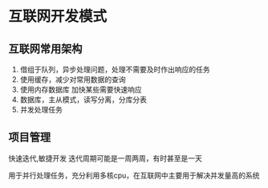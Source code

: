
互联网开发模式
===============

## 互联网常用架构

1. 借组于队列，异步处理问题，处理不需要及时作出响应的任务
1. 使用缓存，减少对常用数据的查询
1. 使用内存数据库 加快某些需要快速响应
1. 数据库，主从模式，读写分离，分库分表
1. 并发处理任务


## 项目管理

快速迭代,敏捷开发 迭代周期可能是一周两周，有时甚至是一天








用于并行处理任务，充分利用多核cpu，在互联网中主要用于解决并发量高的系统
